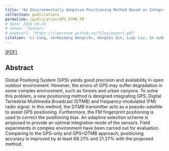 ```yaml
---
title: "An Environmentally Adaptive Positioning Method Based on Integration of GPS/DTMB/FM"
collection: publications
permalink: /publication/GPS_DTMB_FM
# date: 2018-10-24
# venue: 'Sensors'
# paperurl: 'https://cleartune.github.io/files/paper1.pdf'
citation: 'Li Cong, <b>Haidong Wang</b>, Honglei Qin, Luqi Liu. In submission to <i>Sensors</i>.'
---
```


[[PDF]](https://cleartune.github.io/files/Paper_GPS_DTMB_FM.pdf)

## Abstract
Global Positiong System (GPS) yields good precision and availability in open outdoor environment. However, the errors of GPS may suffer degradation in some complex environment, such as forests and urban canyons. To solve this problem, a new positioning method is designed integrating GPS, Digital Terrestrial Multimedia Broadcast (DTMB) and frequency-modulated (FM) radio signal.
In this method, the DTMB transmitter acts as a pseudo-satellite to assist GPS positioning. Furthermore, the FM fingerprint positioning is used to correct the positioning bias. An adaptive selection scheme is proposed to provide an optimal integration mode of the sensors. Field experiments in complex environment have been carried out for evaluation. Comparing to the GPS-only and GPS+DTMB approach, positioning accuracy is improved by at least $68.21\%$ and $21.27\%$ with the proposed method.
